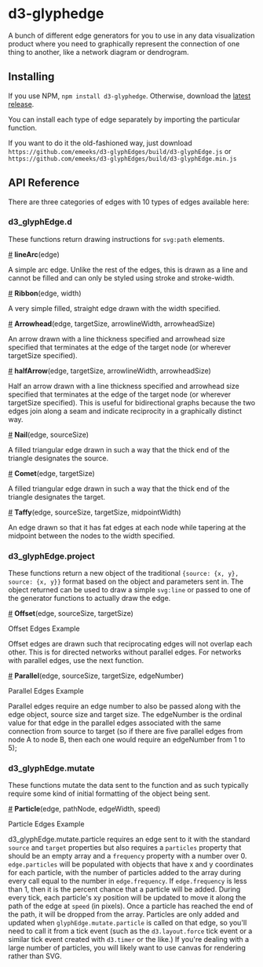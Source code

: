 # d3-glyphedge

A bunch of different edge generators for you to use in any data visualization product where you need to graphically represent the connection of one thing to another, like a network diagram or dendrogram.

## Installing

If you use NPM, `npm install d3-glyphedge`. Otherwise, download the [latest release](https://github.com/d3/d3-glyphEdges/releases/latest).

You can install each type of edge separately by importing the particular function.

If you want to do it the old-fashioned way, just download `https://github.com/emeeks/d3-glyphEdges/build/d3-glyphEdge.js` or `https://github.com/emeeks/d3-glyphEdges/build/d3-glyphEdge.min.js`

## API Reference

There are three categories of edges with 10 types of edges available here:

### d3_glyphEdge.d

These functions return drawing instructions for `svg:path` elements.

<a href="#lineArc" name="lineArc">#</a> <b>lineArc</b>(edge)

A simple arc edge. Unlike the rest of the edges, this is drawn as a line and cannot be filled and can only be styled using stroke and stroke-width.

<a href="#ribbon" name="ribbon">#</a> <b>Ribbon</b>(edge, width)

A very simple filled, straight edge drawn with the width specified.

<a href="#arrowhead" name="arrowhead">#</a> <b>Arrowhead</b>(edge, targetSize, arrowlineWidth, arrowheadSize)

An arrow drawn with a line thickness specified and arrowhead size specified that terminates at the edge of the target node (or wherever targetSize specified).

<a href="#halfarrow" name="halfarrow">#</a> <b>halfArrow</b>(edge, targetSize, arrowlineWidth, arrowheadSize)

Half an arrow drawn with a line thickness specified and arrowhead size specified that terminates at the edge of the target node (or wherever targetSize specified). This is useful for bidirectional graphs because the two edges join along a seam and indicate reciprocity in a graphically distinct way.

<a href="#nail" name="nail">#</a> <b>Nail</b>(edge, sourceSize)

A filled triangular edge drawn in such a way that the thick end of the triangle designates the source.

<a href="#comet" name="comet">#</a> <b>Comet</b>(edge, targetSize)

A filled triangular edge drawn in such a way that the thick end of the triangle designates the target.

<a href="#taffy" name="taffy">#</a> <b>Taffy</b>(edge, sourceSize, targetSize, midpointWidth)

An edge drawn so that it has fat edges at each node while tapering at the midpoint between the nodes to the width specified.

### d3_glyphEdge.project

These functions return a new object of the traditional `{source: {x, y}, source: {x, y}}` format based on the object and parameters sent in. The object returned can be used to draw a simple `svg:line` or passed to one of the generator functions to actually draw the edge.

<a href="#offset" name="offset">#</a> <b>Offset</b>(edge, sourceSize, targetSize)

Offset Edges Example

Offset edges are drawn such that reciprocating edges will not overlap each other. This is for directed networks without parallel edges. For networks with parallel edges, use the next function.

<a href="#parallel" name="parallel">#</a> <b>Parallel</b>(edge, sourceSize, targetSize, edgeNumber)

Parallel Edges Example

Parallel edges require an edge number to also be passed along with the edge object, source size and target size. The edgeNumber is the ordinal value for that edge in the parallel edges associated with the same connection from source to target (so if there are five parallel edges from node A to node B, then each one would require an edgeNumber from 1 to 5);

### d3_glyphEdge.mutate

These functions mutate the data sent to the function and as such typically require some kind of initial formatting of the object being sent.

<a href="#particle" name="particle">#</a> <b>Particle</b>(edge, pathNode, edgeWidth, speed)

Particle Edges Example

d3_glyphEdge.mutate.particle requires an edge sent to it with the standard `source` and `target` properties but also requires a `particles` property that should be an empty array and a `frequency` property with a number over 0. `edge.particles` will be populated with objects that have x and y coordinates for each particle, with the number of particles added to the array during every call equal to the number in `edge.frequency`. If `edge.frequency` is less than 1, then it is the percent chance that a particle will be added. During every tick, each particle's xy position will be updated to move it along the path of the edge at `speed` (in pixels). Once a particle has reached the end of the path, it will be dropped from the array. Particles are only added and updated when `glyphEdge.mutate.particle` is called on that edge, so you'll need to call it from a tick event (such as the `d3.layout.force` tick event or a similar tick event created with `d3.timer` or the like.) If you're dealing with a large number of particles, you will likely want to use canvas for rendering rather than SVG.

